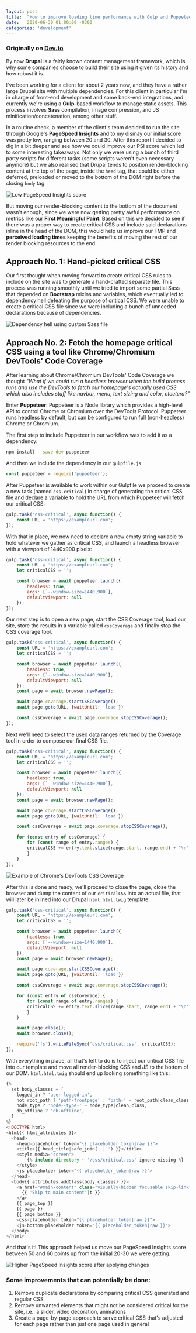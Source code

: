 ```yaml
---
layout: post
title:  "How to improve loading time performance with Gulp and Puppeteer on a Drupal site"
date:   2020-06-30 01:00:00 -0300
categories: 'development'
---
```


### Originally on [Dev.to](https://dev.to/nicolasjengler/how-to-improve-loading-time-performance-with-gulp-and-puppeteer-on-a-drupal-site-653)

By now **Drupal** is a fairly known content management framework, which is why some companies choose to build their site using it given its history and how robust it is. 

I've been working for a client for about 2 years now, and they have a rather large Drupal site with multiple dependencies. For this client in particular I'm in charge of front-end development and some back-end integrations, and currently we're using a **Gulp**-based workflow to manage static assets. This process involves **Sass** compilation, image compression, and JS minification/concatenation, among other stuff.

In a routine check, a member of the client's team decided to run the site through Google's **PageSpeed Insights** and to my dismay our initial score was pretty low, ranging between 20 and 30. After this report I decided to dig in a bit deeper and see how we could improve our PSI score which led to some interesting takeaways. Not only we were using a bunch of third party scripts for different tasks (some scripts weren't even necessary anymore) but we also realised that Drupal tends to position render-blocking content at the top of the page, inside the `head` tag, that could be either deferred, preloaded or moved to the bottom of the DOM right before the closing `body` tag.

![Low PageSpeed Insights score](https://dev-to-uploads.s3.amazonaws.com/i/5cgbdewtxjecs7jqll93.png)

But moving our render-blocking content to the bottom of the document wasn't enough, since we were now getting pretty awful performance on metrics like our **First Meaningful Paint**. Based on this we decided to see if there was a proper way to create critical CSS and include said declarations inline in the head of the DOM, this would help us improve our FMP and **perceived loading times** keeping the benefits of moving the rest of our render blocking resources to the end.

## Approach No. 1: Hand-picked critical CSS

Our first thought when moving forward to create critical CSS rules to include on the site was to generate a hand-crafted separate file. This process was running smoothly until we tried to import some partial Sass that depended on **Bootstrap** mixins and variables, which eventually led to dependency hell defeating the purpose of critical CSS. We were unable to create a critical CSS file since we were including a bunch of unneeded declarations because of dependencies.

![Dependency hell using custom Sass file](https://dev-to-uploads.s3.amazonaws.com/i/be6fi3sygxhu4gvepr0r.png)

## Approach No. 2: Fetch the homepage critical CSS using a tool like Chrome/Chromium DevTools' Code Coverage

After learning about Chrome/Chromium DevTools' Code Coverage we thought *"What if we could run a headless browser when the build process runs and use the DevTools to fetch our homepage's actually used CSS which also includes stuff like navbar, menu, text sizing and color, etcetera?"*

Enter **Puppeteer**: Puppeteer is a Node library which provides a high-level API to control Chrome or Chromium over the DevTools Protocol. Puppeteer runs headless by default, but can be configured to run full (non-headless) Chrome or Chromium.

The first step to include Puppeteer in our workflow was to add it as a dependency:

```bash
npm install --save-dev puppeteer
```

And then we include the dependency in our `gulpfile.js`

```js
const puppeteer = require('puppeteer');
```

After Puppeteer is available to work within our Gulpfile we proceed to create a new task (named `css-critical`) in charge of generating the critical CSS file and declare a variable to hold the URL from which Puppeteer will fetch our critical CSS:

```js
gulp.task('css-critical', async function() {
    const URL = 'https://exampleurl.com';
});
```

With that in place, we now need to declare a new empty string variable to hold whatever we gather as critical CSS, and launch a headless browser with a viewport of 1440x900 pixels:

```js
gulp.task('css-critical', async function() {
    const URL = 'https://exampleurl.com';
    let criticalCSS = '';

    const browser = await puppeteer.launch({
        headless: true,
        args: [`--window-size=1440,900`],
        defaultViewport: null
    });
});
```

Our next step is to open a new page, start the CSS Coverage tool, load our site, store the results in a variable called `cssCoverage` and finally stop the CSS coverage tool.

```js
gulp.task('css-critical', async function() {
    const URL = 'https://exampleurl.com';
    let criticalCSS = '';

    const browser = await puppeteer.launch({
        headless: true,
        args: [`--window-size=1440,900`],
        defaultViewport: null
    });
    const page = await browser.newPage();

    await page.coverage.startCSSCoverage();
    await page.goto(URL, {waitUntil: 'load'})

    const cssCoverage = await page.coverage.stopCSSCoverage();
});
```

Next we'll need to select the used data ranges returned by the Coverage tool in order to compose our final CSS file.

```js
gulp.task('css-critical', async function() {
    const URL = 'https://exampleurl.com';
    let criticalCSS = '';

    const browser = await puppeteer.launch({
        headless: true,
        args: [`--window-size=1440,900`],
        defaultViewport: null
    });
    const page = await browser.newPage();

    await page.coverage.startCSSCoverage();
    await page.goto(URL, {waitUntil: 'load'})

    const cssCoverage = await page.coverage.stopCSSCoverage();

    for (const entry of cssCoverage) {
        for (const range of entry.ranges) {
        criticalCSS += entry.text.slice(range.start, range.end) + "\n"
        }
    }
});
```

![Example of Chrome's DevTools CSS Coverage](https://dev-to-uploads.s3.amazonaws.com/i/6lwtt6gt15qhvqh1prpg.png)

After this is done and ready, we'll proceed to close the page, close the browser and dump the content of our `criticalCSS` into an actual file, that will later be inlined into our Drupal `html.html.twig` template.

```js
gulp.task('css-critical', async function() {
    const URL = 'https://exampleurl.com';
    let criticalCSS = '';

    const browser = await puppeteer.launch({
        headless: true,
        args: [`--window-size=1440,900`],
        defaultViewport: null
    });
    const page = await browser.newPage();

    await page.coverage.startCSSCoverage();
    await page.goto(URL, {waitUntil: 'load'})

    const cssCoverage = await page.coverage.stopCSSCoverage();

    for (const entry of cssCoverage) {
        for (const range of entry.ranges) {
        criticalCSS += entry.text.slice(range.start, range.end) + "\n"
        }
    }

    await page.close();
    await browser.close();

    require('fs').writeFileSync('css/critical.css', criticalCSS);
});
```

With everything in place, all that's left to do is to inject our critical CSS file into our template and move all render-blocking CSS and JS to the bottom of our DOM. `html.html.twig` should end up looking something like this:

```php
{%
  set body_classes = [
    logged_in ? 'user-logged-in',
    not root_path ? 'path-frontpage' : 'path-' ~ root_path|clean_class,
    node_type ? 'node--type-' ~ node_type|clean_class,
    db_offline ? 'db-offline',
  ]
%}
<!DOCTYPE html>
<html{{ html_attributes }}>
  <head>
    <head-placeholder token="{{ placeholder_token|raw }}">
    <title>{{ head_title|safe_join(' | ') }}</title>
    <style media="screen">
        {% include directory ~ '/css/critical.css' ignore missing %}
    </style>
    <js-placeholder token="{{ placeholder_token|raw }}">
  </head>
  <body{{ attributes.addClass(body_classes) }}>
    <a href="#main-content" class="visually-hidden focusable skip-link">
      {{ 'Skip to main content'|t }}
    </a>
    {{ page_top }}
    {{ page }}
    {{ page_bottom }}
    <css-placeholder token="{{ placeholder_token|raw }}">
    <js-bottom-placeholder token="{{ placeholder_token|raw }}">
  </body>
</html>
```

And that's it! This approach helped us move our PageSpeed Insights score between 50 and 60 points up from the initial 20-30 we were getting.

![Higher PageSpeed Insights score after applying changes](https://dev-to-uploads.s3.amazonaws.com/i/07nn01iqj3hpyfxdygim.png)

### Some improvements that can potentially be done:

1. Remove duplicate declarations by comparing critical CSS generated and regular CSS
2. Remove unwanted elements that might not be considered critical for the site, i.e.: a slider, video decoration, animations
3. Create a page-by-page approach to serve critical CSS that's adjusted for each page rather than just one page used in general